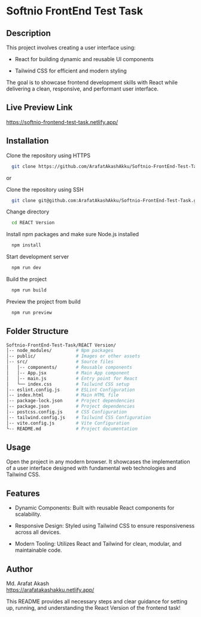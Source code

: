 
# Softnio FrontEnd Test Task

## Description

This project involves creating a user interface using:

* React for building dynamic and reusable UI components

* Tailwind CSS for efficient and modern styling  


The goal is to showcase frontend development skills with React while delivering a clean, responsive, and performant user interface.



## Live Preview Link 

https://softnio-frontend-test-task.netlify.app/


## Installation

Clone the repository using HTTPS

```bash
  git clone https://github.com/ArafatAkashAkku/Softnio-FrontEnd-Test-Task.git
```
or

Clone the repository using SSH

```bash
  git clone git@github.com:ArafatAkashAkku/Softnio-FrontEnd-Test-Task.git
  ```

Change directory

```bash
  cd REACT Version
```

Install npm packages and make sure Node.js installed

```bash
  npm install
```

Start development server

```bash
  npm run dev
```

Build the project

```bash
  npm run build
```

Preview the project from build

```bash
  npm run preview
```

  
## Folder Structure

```bash
Softnio-FrontEnd-Test-Task/REACT Version/  
│-- node_modules/         # Npm packages
│-- public/               # Images or other assets
│-- src/                  # Source files
│   │-- components/       # Reusable components
│   │-- App.jsx           # Main App component
│   │-- main.js           # Entry point for React
│   └── index.css         # Tailwind CSS setup
│-- eslint.config.js      # ESLint Configuration
│-- index.html            # Main HTML file
│-- package-lock.json     # Project dependencies
│-- package.json          # Project dependencies
│-- postcss.config.js     # CSS Configuration
│-- tailwind.config.js    # Tailwind CSS Configuration
│-- vite.config.js        # Vite Configuration
└-- README.md             # Project documentation

```

## Usage

Open the project in any modern browser. It showcases the implementation of a user interface designed with fundamental web technologies and Tailwind CSS.

## Features

* Dynamic Components: Built with reusable React components for scalability.

* Responsive Design: Styled using Tailwind CSS to ensure responsiveness across all devices.

* Modern Tooling: Utilizes React and Tailwind for clean, modular, and maintainable code.  

## Author

Md. Arafat Akash  
https://arafatakashakku.netlify.app/  

This README provides all necessary steps and clear guidance for setting up, running, and understanding the React Version of the frontend task! 
